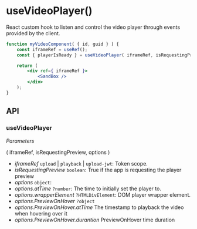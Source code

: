 # useVideoPlayer()

React custom hook to listen and control the video player through events provided by the client.

```jsx
function myVideoComponent( { id, guid } ) {
	const iframeRef = useRef();
	const { playerIsReady } = useVideoPlayer( iframeRef, isRequestingPreview );

	return (
		<div ref={ iframeRef }>
			<SandBox />
		</div>
	);
}
```

## API

### useVideoPlayer

_Parameters_

( iframeRef, isRequestingPreview, options )

-   _iframeRef_ `upload` | `playback` | `upload-jwt`: Token scope.
-   _isRequestingPreview_ `boolean`: True if the app is requesting the player preview
-   _options_ `object`:
-   _options.atTime_ `?number`: The time to initially set the player to.
-   _options.wrapperElement_ `?HTMLDivElement`: DOM player wrapper element.
-   _options.PreviewOnHover_ `?object`
-   _options.PreviewOnHover.atTime_ The timestamp to playback the video when hovering over it
-   _options.PreviewOnHover.durantion_ PreviewOnHover time duration

